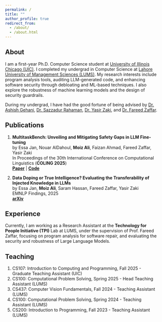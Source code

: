 ```yaml
---
permalink: /
title: ""
author_profile: true
redirect_from: 
  - /about/
  - /about.html
---
```


## About

I am a first-year Ph.D. Computer Science student at [University of Illinois Chicago (UIC)](https://www.uic.edu/). I completed my undergrad in Computer Science at [Lahore University of Management Sciences (LUMS)](https://lums.edu.pk/). My research interests include program analysis tools, auditing LLM-generated code, and enhancing software security through debloating and ML-based techniques. I also explore the robustness of machine learning models and the design of security guardrails. 

During my undergrad, I have had the good fortune of being advised by [Dr. Ashish Gehani](https://www.csl.sri.com/people/gehani/), [Dr. Sazzadur Rahaman](https://sazzadur.com/), [Dr. Yasir Zaki](https://yasirzaki.net/), and [Dr. Fareed Zaffar](https://lums.edu.pk/lums_employee/422). 

## Publications  

1. **MultitaskBench: Unveiling and Mitigating Safety Gaps in LLM Fine-tuning**  
by Essa Jan, Nouar AlDahoul, **Moiz Ali**, Faizan Ahmad, Fareed Zaffar, Yasir Zaki  
In Proceedings of the 30th International Conference on Computational Linguistics (**COLING 2025**)  
[**Paper**](https://aclanthology.org/2025.coling-main.606.pdf) | [**Code**](https://github.com/comnetsAD/LLMSafetyGuardrails)  

2. **Data Doping or True Intelligence? Evaluating the Transferability of Injected Knowledge in LLMs**  
by Essa Jan, **Moiz Ali**, Saram Hassan, Fareed Zaffar, Yasir Zaki  
EMNLP Findings, 2025  
[**arXiv**](https://arxiv.org/pdf/2505.17140)

## Experience

Currently, I am working as a Research Assistant at the **Technology for People Initiative (TPI)** Lab at LUMS, under the supervision of Prof. Fareed Zaffar, focusing on program analysis for software repair, and evaluating the security and robustness of Large Language Models.

## Teaching

1. CS107: Introduction to Computing and Programming, Fall 2025 - Graduate Teaching Assistant (UIC)
2. CS100: Computational Problem Solving, Spring 2025 - Head Teaching Assistant (LUMS)
3. CS437: Computer Vision Fundamentals, Fall 2024 - Teaching Assistant (LUMS)
4. CS100: Computational Problem Solving, Spring 2024 - Teaching Assistant (LUMS)
5. CS200: Introduction to Programming, Fall 2023 - Teaching Assistant (LUMS)

<!-- For more info
------
More info about configuring Academic Pages can be found in [the guide](https://academicpages.github.io/markdown/). The [guides for the Minimal Mistakes theme](https://mmistakes.github.io/minimal-mistakes/docs/configuration/) (which this theme was forked from) might also be helpful. -->
